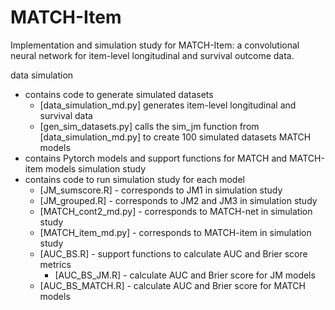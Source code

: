 # MATCH-Item
Implementation and simulation study for MATCH-Item: a convolutional neural network for item-level longitudinal and survival outcome data.

data simulation
- contains code to generate simulated datasets
	- [data_simulation_md.py] generates item-level longitudinal and survival data
	- [gen_sim_datasets.py] calls the sim_jm function from [data_simulation_md.py]
	  to create 100 simulated datasets
MATCH models
- contains Pytorch models and support functions for MATCH and MATCH-item models
simulation study
- contains code to run simulation study for each model
	- [JM_sumscore.R]     - corresponds to JM1 in simulation study
	- [JM_grouped.R]      - corresponds to JM2 and JM3 in simulation study
	- [MATCH_cont2_md.py] - corresponds to MATCH-net in simulation study
	- [MATCH_item_md.py]  - corresponds to MATCH-item in simulation study
	- [AUC_BS.R]          - support functions to calculate AUC and Brier score metrics
        - [AUC_BS_JM.R]       - calculate AUC and Brier score for JM models
	- [AUC_BS_MATCH.R]    - calculate AUC and Brier score for MATCH models
